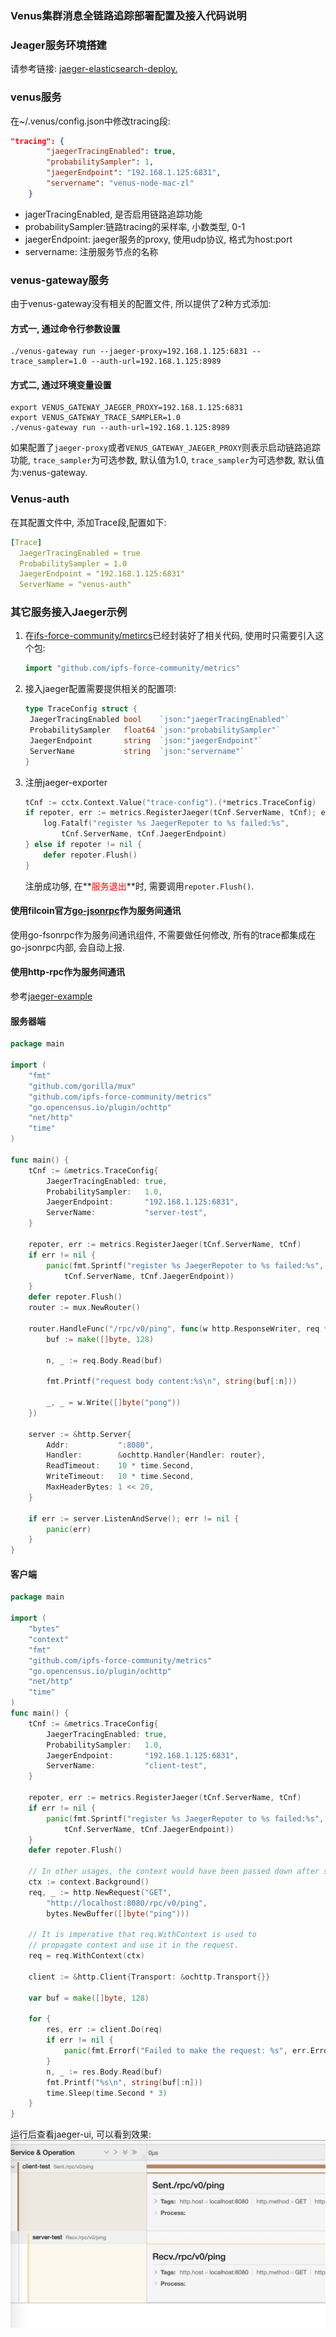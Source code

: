 ### Venus集群消息全链路追踪部署配置及接入代码说明

### Jeager服务环境搭建

请参考链接:
[jaeger-elasticsearch-deploy.](https://github.com/zl03jsj/jaeger-elasticsearch-deploy.git)

### venus服务

在~/.venus/config.json中修改tracing段:
```json
"tracing": {
		"jaegerTracingEnabled": true,
		"probabilitySampler": 1,
		"jaegerEndpoint": "192.168.1.125:6831",
		"servername": "venus-node-mac-zl"
	}
```
- jagerTracingEnabled, 是否启用链路追踪功能
- probabilitySampler:链路tracing的采样率, 小数类型, 0-1
- jaegerEndpoint: jaeger服务的proxy, 使用udp协议, 格式为host:port
- servername: 注册服务节点的名称

### venus-gateway服务
由于venus-gateway没有相关的配置文件, 所以提供了2种方式添加:
#### 方式一, 通过命令行参数设置
```shell
./venus-gateway run --jaeger-proxy=192.168.1.125:6831 --trace_sampler=1.0 --auth-url=192.168.1.125:8989
```
#### 方式二, 通过环境变量设置
```shell
export VENUS_GATEWAY_JAEGER_PROXY=192.168.1.125:6831
export VENUS_GATEWAY_TRACE_SAMPLER=1.0
./venus-gateway run --auth-url=192.168.1.125:8989
```
如果配置了`jaeger-proxy`或者`VENUS_GATEWAY_JAEGER_PROXY`则表示启动链路追踪功能, 
`trace_sampler`为可选参数, 默认值为1.0, 
`trace_sampler`为可选参数, 默认值为:venus-gateway.

### Venus-auth

在其配置文件中, 添加Trace段,配置如下:

```yaml
[Trace] 
  JaegerTracingEnabled = true 
  ProbabilitySampler = 1.0 
  JaegerEndpoint = "192.168.1.125:6831" 
  ServerName = "venus-auth"
```

### 其它服务接入Jaeger示例

1. 在[ifs-force-community/metircs](https://github.com/ipfs-force-community/metrics.git)已经封装好了相关代码, 使用时只需要引入这个包:

	```go
	import "github.com/ipfs-force-community/metrics"
	```

2. 接入jaeger配置需要提供相关的配置项:

   ```go
   type TraceConfig struct {
   	JaegerTracingEnabled bool    `json:"jaegerTracingEnabled"`
   	ProbabilitySampler   float64 `json:"probabilitySampler"`
   	JaegerEndpoint       string  `json:"jaegerEndpoint"`
   	ServerName           string  `json:"servername"`
   }
   ```
3. 注册jaeger-exporter

	```go
	tCnf := cctx.Context.Value("trace-config").(*metrics.TraceConfig)
	if repoter, err := metrics.RegisterJaeger(tCnf.ServerName, tCnf); err != nil {
		log.Fatalf("register %s JaegerRepoter to %s failed:%s",
			tCnf.ServerName, tCnf.JaegerEndpoint)
	} else if repoter != nil {
		defer repoter.Flush()
	}
	```
	
	注册成功够, 在**<font color=red>服务退出</font>**时, 需要调用`repoter.Flush()`.

#### 使用filcoin官方[go-jsonrpc](https://github.com/filecoin-project/go-jsonrpc.git)作为服务间通讯

使用go-fsonrpc作为服务间通讯组件, 不需要做任何修改, 所有的trace都集成在go-jsonrpc内部, 会自动上报.

#### 使用http-rpc作为服务间通讯

参考[jaeger-example]()

#### 服务器端
```go
package main

import (
	"fmt"
	"github.com/gorilla/mux"
	"github.com/ipfs-force-community/metrics"
	"go.opencensus.io/plugin/ochttp"
	"net/http"
	"time"
)

func main() {
	tCnf := &metrics.TraceConfig{
		JaegerTracingEnabled: true,
		ProbabilitySampler:   1.0,
		JaegerEndpoint:       "192.168.1.125:6831",
		ServerName:           "server-test",
	}

	repoter, err := metrics.RegisterJaeger(tCnf.ServerName, tCnf)
	if err != nil {
		panic(fmt.Sprintf("register %s JaegerRepoter to %s failed:%s",
			tCnf.ServerName, tCnf.JaegerEndpoint))
	}
	defer repoter.Flush()
	router := mux.NewRouter()
	
	router.HandleFunc("/rpc/v0/ping", func(w http.ResponseWriter, req *http.Request) {
		buf := make([]byte, 128)
	
		n, _ := req.Body.Read(buf)
	
		fmt.Printf("request body content:%s\n", string(buf[:n]))
	
		_, _ = w.Write([]byte("pong"))
	})
	
	server := &http.Server{
		Addr:           ":8080",
		Handler:        &ochttp.Handler{Handler: router},
		ReadTimeout:    10 * time.Second,
		WriteTimeout:   10 * time.Second,
		MaxHeaderBytes: 1 << 20,
	}
	
	if err := server.ListenAndServe(); err != nil {
		panic(err)
	}
}
```

#### 客户端
```go
package main

import (
	"bytes"
	"context"
	"fmt"
	"github.com/ipfs-force-community/metrics"
	"go.opencensus.io/plugin/ochttp"
	"net/http"
	"time"
)
func main() {
	tCnf := &metrics.TraceConfig{
		JaegerTracingEnabled: true,
		ProbabilitySampler:   1.0,
		JaegerEndpoint:       "192.168.1.125:6831",
		ServerName:           "client-test",
	}

	repoter, err := metrics.RegisterJaeger(tCnf.ServerName, tCnf)
	if err != nil {
		panic(fmt.Sprintf("register %s JaegerRepoter to %s failed:%s",
			tCnf.ServerName, tCnf.JaegerEndpoint))
	}
	defer repoter.Flush()

	// In other usages, the context would have been passed down after starting some traces.
	ctx := context.Background()
	req, _ := http.NewRequest("GET",
		"http://localhost:8080/rpc/v0/ping",
		bytes.NewBuffer([]byte("ping")))

	// It is imperative that req.WithContext is used to
	// propagate context and use it in the request.
	req = req.WithContext(ctx)

	client := &http.Client{Transport: &ochttp.Transport{}}

	var buf = make([]byte, 128)

	for {
		res, err := client.Do(req)
		if err != nil {
			panic(fmt.Errorf("Failed to make the request: %s", err.Error()))
		}
		n, _ := res.Body.Read(buf)
		fmt.Printf("%s\n", string(buf[:n]))
		time.Sleep(time.Second * 3)
	}
}
```

运行后查看jaeger-ui, 可以看到效果:
<img src="https://raw.githubusercontent.com/ipfs-force-community/metrics/master/example/demo.png" style="zoom: 50%;" />
